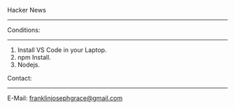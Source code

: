 Hacker News
***********

Conditions:
***********
1. Install VS Code in your Laptop.
2. npm Install.
3. Nodejs.


Contact:
********
E-Mail: franklinjosephgrace@gmail.com
